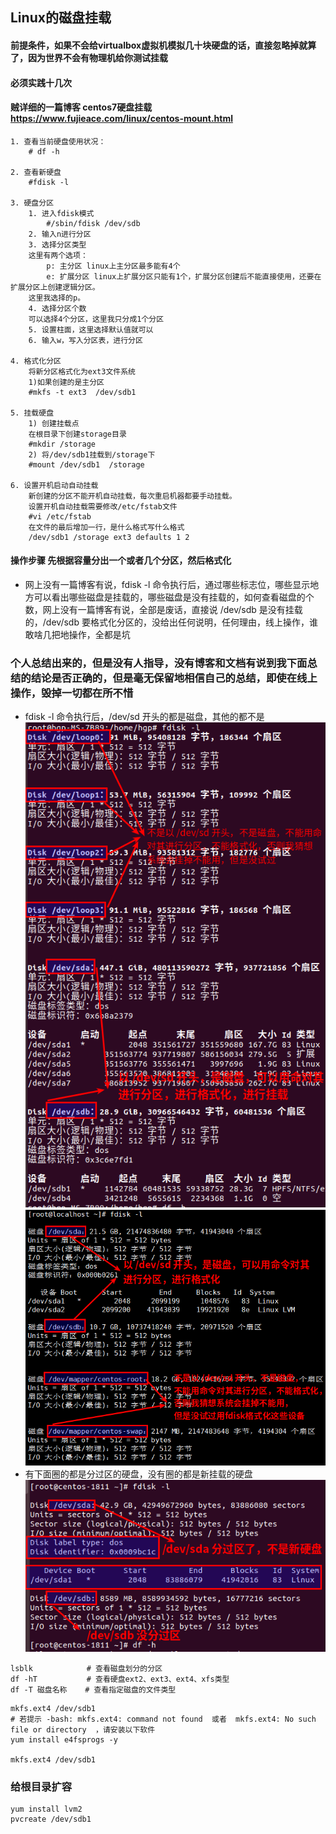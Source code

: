 ## Linux的磁盘挂载

#### 前提条件，如果不会给virtualbox虚拟机模拟几十块硬盘的话，直接忽略掉就算了，因为世界不会有物理机给你测试挂载
#### 必须实践十几次
#### 贼详细的一篇博客  centos7硬盘挂载  https://www.fujieace.com/linux/centos-mount.html
```shell
1. 查看当前硬盘使用状况：
    # df -h

2. 查看新硬盘 
    #fdisk -l
    
3. 硬盘分区 
    1. 进入fdisk模式 
        #/sbin/fdisk /dev/sdb 
    2. 输入n进行分区 
    3. 选择分区类型 
    这里有两个选项： 
        p: 主分区 linux上主分区最多能有4个 
        e: 扩展分区 linux上扩展分区只能有1个，扩展分区创建后不能直接使用，还要在扩展分区上创建逻辑分区。 
    这里我选择的p。
    4. 选择分区个数
    可以选择4个分区，这里我只分成1个分区
    5. 设置柱面，这里选择默认值就可以 
    6. 输入w，写入分区表，进行分区

4. 格式化分区 
    将新分区格式化为ext3文件系统 
    1)如果创建的是主分区 
    #mkfs -t ext3  /dev/sdb1 
    
5. 挂载硬盘 
    1) 创建挂载点 
    在根目录下创建storage目录 
    #mkdir /storage 
    2) 将/dev/sdb1挂载到/storage下 
    #mount /dev/sdb1  /storage 
    
6. 设置开机启动自动挂载 
    新创建的分区不能开机自动挂载，每次重启机器都要手动挂载。 
    设置开机自动挂载需要修改/etc/fstab文件 
    #vi /etc/fstab 
    在文件的最后增加一行，是什么格式写什么格式 
    /dev/sdb1 /storage ext3 defaults 1 2 
```

#### 操作步骤  先根据容量分出一个或者几个分区，然后格式化
* 网上没有一篇博客有说，fdisk -l 命令执行后，通过哪些标志位，哪些显示地方可以看出哪些磁盘是挂载的，哪些磁盘是没有挂载的，如何查看磁盘的个数，网上没有一篇博客有说，全部是废话，直接说 /dev/sdb 是没有挂载的，/dev/sdb 要格式化分区的，没给出任何说明，任何理由，线上操作，谁敢啥几把地操作，全都是坑

### 个人总结出来的，但是没有人指导，没有博客和文档有说到我下面总结的结论是否正确的，但是毫无保留地相信自己的总结，即使在线上操作，毁掉一切都在所不惜
* fdisk -l 命令执行后，/dev/sd 开头的都是磁盘，其他的都不是  
![avatar](imgs/挂载_001.png)  
![avatar](imgs/挂载_002.png) 
* 有下面圈的都是分过区的硬盘，没有圈的都是新挂载的硬盘  
![avatar](imgs/挂载_003.png) 

```
lsblk            # 查看磁盘划分的分区
df -hT           # 查看硬盘ext2、ext3、ext4、xfs类型
df -T 磁盘名称    # 查看指定磁盘的文件类型
```

```
mkfs.ext4 /dev/sdb1
# 若提示 -bash: mkfs.ext4: command not found  或者  mkfs.ext4: No such file or directory  ，请安装以下软件
yum install e4fsprogs -y

mkfs.ext4 /dev/sdb1

```
### 给根目录扩容
```
yum install lvm2
pvcreate /dev/sdb1
```